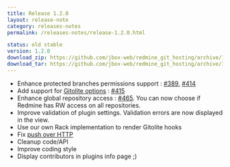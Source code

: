 ```yaml
---
title: Release 1.2.0
layout: release-note
category: releases-notes
permalink: /releases-notes/release-1.2.0.html

status: old stable
version: 1.2.0
download_zip: https://github.com/jbox-web/redmine_git_hosting/archive/1.2.0.zip
download_tar: https://github.com/jbox-web/redmine_git_hosting/archive/1.2.0.tar.gz
---
```


* Enhance protected branches permissions support : [#389](https://github.com/jbox-web/redmine_git_hosting/issues/389), [#414](https://github.com/jbox-web/redmine_git_hosting/issues/414)
* Add support for [Gitolite options](http://gitolite.com/gitolite/options.html) : [#415](https://github.com/jbox-web/redmine_git_hosting/issues/415)
* Enhance global repository access : [#465](https://github.com/jbox-web/redmine_git_hosting/issues/465). You can now choose if Redmine has RW access on all repositories.
* Improve validation of plugin settings. Validation errors are now displayed in the view.
* Use our own Rack implementation to render Gitolite hooks
* Fix [push over HTTP](http://redmine-git-hosting.io/troubleshooting/#hook-errors-while-pushing-over-https)
* Cleanup code/API
* Improve coding style
* Display contributors in plugins info page ;)
